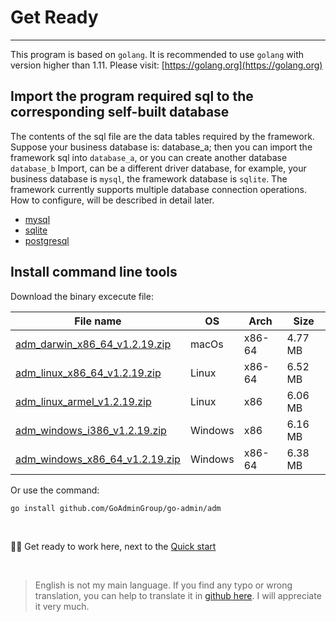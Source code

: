 # Get Ready
---

This program is based on ```golang```. It is recommended to use ```golang``` with version higher than 1.11. Please visit: [https://golang.org](https://golang.org)

## Import the program required sql to the corresponding self-built database

The contents of the sql file are the data tables required by the framework. Suppose your business database is: database_a; then you can import the framework sql into ```database_a```, or you can create another database ```database_b``` Import, can be a different driver database, for example, your business database is ```mysql```, the framework database is ```sqlite```. The framework currently supports multiple database connection operations. How to configure, will be described in detail later.

- [mysql](https://raw.githubusercontent.com/GoAdminGroup/go-admin/master/data/admin.sql)
- [sqlite](https://raw.githubusercontent.com/GoAdminGroup/go-admin/master/data/admin.db)
- [postgresql](https://raw.githubusercontent.com/GoAdminGroup/go-admin/master/data/admin.pgsql)

## Install command line tools

Download the binary excecute file: 

|  File name   | OS  | Arch  | Size  |
|  ----  | ----  | ----  |----  |
| [adm_darwin_x86_64_v1.2.19.zip](http://file.go-admin.cn/go_admin/cli/v1_2_19/adm_darwin_x86_64_v1.2.19.zip)  | macOs | x86-64 | 4.77 MB
| [adm_linux_x86_64_v1.2.19.zip](http://file.go-admin.cn/go_admin/cli/v1_2_19/adm_linux_x86_64_v1.2.19.zip)  | Linux | x86-64   | 6.52 MB
| [adm_linux_armel_v1.2.19.zip](http://file.go-admin.cn/go_admin/cli/v1_2_19/adm_linux_armel_v1.2.19.zip)  | Linux | x86   | 6.06 MB
| [adm_windows_i386_v1.2.19.zip](http://file.go-admin.cn/go_admin/cli/v1_2_19/adm_windows_i386_v1.2.19.zip)  | Windows | x86  |6.16 MB
| [adm_windows_x86_64_v1.2.19.zip](http://file.go-admin.cn/go_admin/cli/v1_2_19/adm_windows_x86_64_v1.2.19.zip)  | Windows | x86-64   |6.38 MB


Or use the command:

```
go install github.com/GoAdminGroup/go-admin/adm
```

<br>

🍺🍺 Get ready to work here, next to the [Quick start](quick_start)

<br>

> English is not my main language. If you find any typo or wrong translation, you can help to translate it in [github here](https://github.com/GoAdminGroup/docs). I will appreciate it very much.


